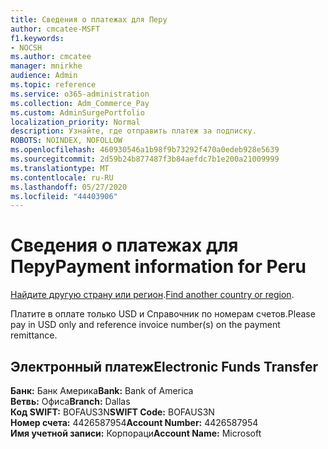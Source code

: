 ```yaml
---
title: Сведения о платежах для Перу
author: cmcatee-MSFT
f1.keywords:
- NOCSH
ms.author: cmcatee
manager: mnirkhe
audience: Admin
ms.topic: reference
ms.service: o365-administration
ms.collection: Adm_Commerce_Pay
ms.custom: AdminSurgePortfolio
localization_priority: Normal
description: Узнайте, где отправить платеж за подписку.
ROBOTS: NOINDEX, NOFOLLOW
ms.openlocfilehash: 460930546a1b98f9b73292f470a0edeb928e5639
ms.sourcegitcommit: 2d59b24b877487f3b84aefdc7b1e200a21009999
ms.translationtype: MT
ms.contentlocale: ru-RU
ms.lasthandoff: 05/27/2020
ms.locfileid: "44403906"
---
```

# <a name="payment-information-for-peru"></a><span data-ttu-id="990f6-103">Сведения о платежах для Перу</span><span class="sxs-lookup"><span data-stu-id="990f6-103">Payment information for Peru</span></span>

<span data-ttu-id="990f6-104">[Найдите другую страну или регион](../billing-and-payments/pay-for-your-subscription.md).</span><span class="sxs-lookup"><span data-stu-id="990f6-104">[Find another country or region](../billing-and-payments/pay-for-your-subscription.md).</span></span>

<span data-ttu-id="990f6-105">Платите в оплате только USD и Справочник по номерам счетов.</span><span class="sxs-lookup"><span data-stu-id="990f6-105">Please pay in USD only and reference invoice number(s) on the payment remittance.</span></span>

## <a name="electronic-funds-transfer"></a><span data-ttu-id="990f6-106">Электронный платеж</span><span class="sxs-lookup"><span data-stu-id="990f6-106">Electronic Funds Transfer</span></span>

<span data-ttu-id="990f6-107">**Банк:** Банк Америка</span><span class="sxs-lookup"><span data-stu-id="990f6-107">**Bank:** Bank of America</span></span>  
<span data-ttu-id="990f6-108">**Ветвь:** Офиса</span><span class="sxs-lookup"><span data-stu-id="990f6-108">**Branch:** Dallas</span></span>  
<span data-ttu-id="990f6-109">**Код SWIFT:** BOFAUS3N</span><span class="sxs-lookup"><span data-stu-id="990f6-109">**SWIFT Code:** BOFAUS3N</span></span>  
<span data-ttu-id="990f6-110">**Номер счета:** 4426587954</span><span class="sxs-lookup"><span data-stu-id="990f6-110">**Account Number:** 4426587954</span></span>  
<span data-ttu-id="990f6-111">**Имя учетной записи:** Корпораци</span><span class="sxs-lookup"><span data-stu-id="990f6-111">**Account Name:** Microsoft</span></span>  
